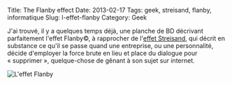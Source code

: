 Title:      The Flanby effect
Date:       2013-02-17
Tags:       geek, streisand, flanby, informatique
Slug:       l-effet-flanby
Category:   Geek

J'ai trouvé, il y a quelques temps déjà, une planche de BD décrivant parfaitement
l'effet Flanby©, à rapprocher de l'[effet Streisand][1], qui décrit en substance
ce qu'il se passe quand une entreprise, ou une personnalité, décide d'employer
la force brute en lieu et place du dialogue pour « supprimer », quelque-chose de
gênant à son sujet sur internet.

![L'effet Flanby](images/flanby.png)


  [1]: http://fr.wikipedia.org/wiki/Effet_Streisand  

